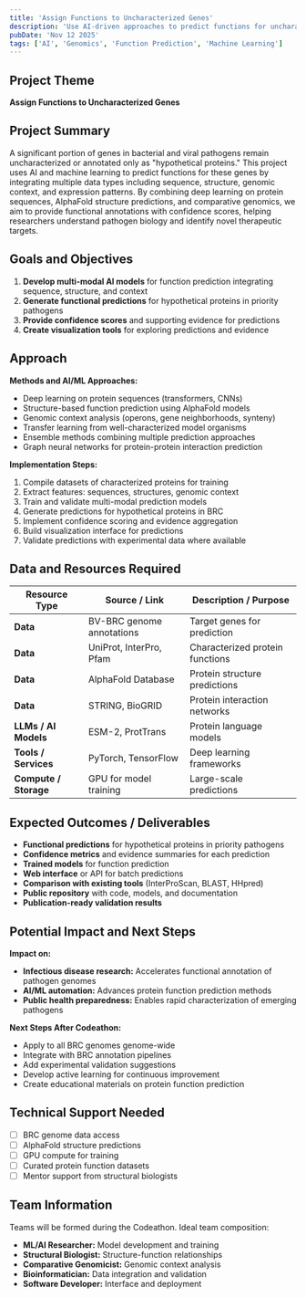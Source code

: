 ```yaml
---
title: 'Assign Functions to Uncharacterized Genes'
description: 'Use AI-driven approaches to predict functions for uncharacterized genes in priority and prototype pathogens'
pubDate: 'Nov 12 2025'
tags: ['AI', 'Genomics', 'Function Prediction', 'Machine Learning']
---
```


## Project Theme

**Assign Functions to Uncharacterized Genes**

## Project Summary

A significant portion of genes in bacterial and viral pathogens remain uncharacterized or annotated only as "hypothetical proteins." This project uses AI and machine learning to predict functions for these genes by integrating multiple data types including sequence, structure, genomic context, and expression patterns. By combining deep learning on protein sequences, AlphaFold structure predictions, and comparative genomics, we aim to provide functional annotations with confidence scores, helping researchers understand pathogen biology and identify novel therapeutic targets.

## Goals and Objectives

1. **Develop multi-modal AI models** for function prediction integrating sequence, structure, and context
2. **Generate functional predictions** for hypothetical proteins in priority pathogens
3. **Provide confidence scores** and supporting evidence for predictions
4. **Create visualization tools** for exploring predictions and evidence

## Approach

**Methods and AI/ML Approaches:**
- Deep learning on protein sequences (transformers, CNNs)
- Structure-based function prediction using AlphaFold models
- Genomic context analysis (operons, gene neighborhoods, synteny)
- Transfer learning from well-characterized model organisms
- Ensemble methods combining multiple prediction approaches
- Graph neural networks for protein-protein interaction prediction

**Implementation Steps:**
1. Compile datasets of characterized proteins for training
2. Extract features: sequences, structures, genomic context
3. Train and validate multi-modal prediction models
4. Generate predictions for hypothetical proteins in BRC
5. Implement confidence scoring and evidence aggregation
6. Build visualization interface for predictions
7. Validate predictions with experimental data where available

## Data and Resources Required

| Resource Type | Source / Link | Description / Purpose |
|---------------|---------------|----------------------|
| **Data** | BV-BRC genome annotations | Target genes for prediction |
| **Data** | UniProt, InterPro, Pfam | Characterized protein functions |
| **Data** | AlphaFold Database | Protein structure predictions |
| **Data** | STRING, BioGRID | Protein interaction networks |
| **LLMs / AI Models** | ESM-2, ProtTrans | Protein language models |
| **Tools / Services** | PyTorch, TensorFlow | Deep learning frameworks |
| **Compute / Storage** | GPU for model training | Large-scale predictions |

## Expected Outcomes / Deliverables

- **Functional predictions** for hypothetical proteins in priority pathogens
- **Confidence metrics** and evidence summaries for each prediction
- **Trained models** for function prediction
- **Web interface** or API for batch predictions
- **Comparison with existing tools** (InterProScan, BLAST, HHpred)
- **Public repository** with code, models, and documentation
- **Publication-ready validation results**

## Potential Impact and Next Steps

**Impact on:**
- **Infectious disease research:** Accelerates functional annotation of pathogen genomes
- **AI/ML automation:** Advances protein function prediction methods
- **Public health preparedness:** Enables rapid characterization of emerging pathogens

**Next Steps After Codeathon:**
- Apply to all BRC genomes genome-wide
- Integrate with BRC annotation pipelines
- Add experimental validation suggestions
- Develop active learning for continuous improvement
- Create educational materials on protein function prediction

## Technical Support Needed

- [ ] BRC genome data access
- [ ] AlphaFold structure predictions
- [ ] GPU compute for training
- [ ] Curated protein function datasets
- [ ] Mentor support from structural biologists

## Team Information

Teams will be formed during the Codeathon. Ideal team composition:

- **ML/AI Researcher:** Model development and training
- **Structural Biologist:** Structure-function relationships
- **Comparative Genomicist:** Genomic context analysis
- **Bioinformatician:** Data integration and validation
- **Software Developer:** Interface and deployment
